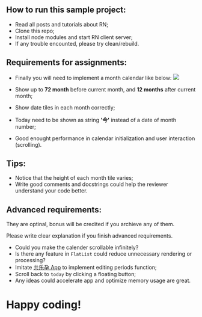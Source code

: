 
## How to run this sample project:

- Read all posts and tutorials about RN;
- Clone this repo;
- Install node modules and start RN client server;
- If any trouble encounted, please try clean/rebuild.

## Requirements for assignments:

- Finally you will need to implement a month calendar like below:
  ![](https://s3.cn-north-1.amazonaws.com.cn/glowstaticdev/zx/GlowRNTest.gif)

- Show up to **72 month** before current month, and **12 months** after current month;
- Show date tiles in each month correctly;
- Today need to be shown as string **'今'** instead of a date of month number;
- Good enought performance in calendar initialization and user interaction (scrolling).
  
## Tips:
- Notice that the height of each month tile varies;
- Write good comments and docstrings could help the reviewer understand your code better.
  
## Advanced requirements:

They are optinal, bonus will be credited if you archieve any of them.

Please write clear explanation if you finish advanced requirements.

- Could you make the calender scrollable infinitely?
- Is there any feature in `FlatList` could reduce unnecessary rendering or processing?
- Imitate [共乐孕 App](http://a.app.qq.com/o/simple.jsp?pkgname=com.glow.android.gongleyun) to implement editing periods function;
- Scroll back to `today` by clicking a floating button; 
- Any ideas could accelerate app and optimize memory usage are great.


# Happy coding!
